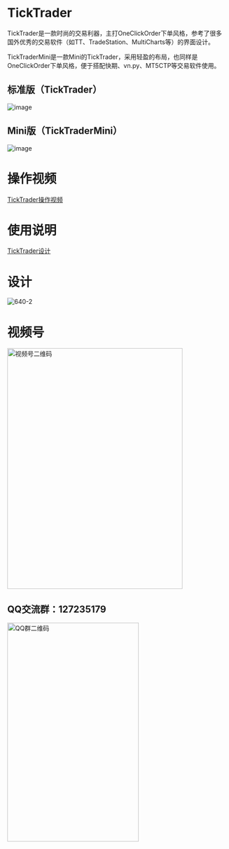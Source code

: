 # TickTrader
TickTrader是一款时尚的交易利器，主打OneClickOrder下单风格，参考了很多国外优秀的交易软件（如TT、TradeStation、MultiCharts等）的界面设计。

TickTraderMini是一款Mini的TickTrader，采用轻盈的布局，也同样是OneClickOrder下单风格，便于搭配快期、vn.py、MT5CTP等交易软件使用。

## 标准版（TickTrader）
![image](https://github.com/openctp/TickTrader/assets/83346523/ba3bcd24-f478-498d-80f4-29c18bbf5ff7)

## Mini版（TickTraderMini）
![image](https://github.com/openctp/TickTrader/assets/83346523/999c45f7-700e-4660-9180-fd02733d45cd)

# 操作视频
[TickTrader操作视频](https://www.zhihu.com/zvideo/1660276042894974976)

# 使用说明
[TickTrader设计](https://mp.weixin.qq.com/s?__biz=Mzk0ODI0NDE2Ng==&mid=2247484869&idx=1&sn=bdbd75b215c592911a07661d89c2a047&chksm=c36bde6cf41c577a358e4daa5ae56f447b89536a171aa67405afbb405eb71371eede32a2debb&token=1474093652&lang=zh_CN#rd)

# 设计
![640-2](https://github.com/openctp/TickTrader/assets/83346523/40bb2e20-2acb-4d4a-b8c7-815b6f6d852e)

# 视频号
<img src="https://github.com/openctp/TickTrader/assets/83346523/1751250f-22d4-4e13-8690-f0b62c8d2df8" alt="视频号二维码" width="400" height="550" />

## **QQ交流群：127235179**
<img src="https://user-images.githubusercontent.com/83346523/225706658-5dde7246-d837-4d13-9207-aea48b688184.png" alt="QQ群二维码" width="300" height="500" />
